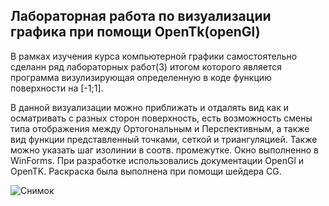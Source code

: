 ## Лабораторная работа по визуализации графика при помощи OpenTk(openGl)
  В рамках изучения курса компьютерной графики самостоятельно сделанн ряд лабораторных работ(3) итогом которого является программа визулизирующая определенную в коде функцию поверхности на [-1;1]. 
  
  В данной визуализации можно приближать и отдалять вид как и осматривать с разных сторон поверхность, есть возможность смены типа отображения между Ортогональным и Перспективным, а также вид функции представленный точками, сеткой и триангуляцией. 
  Также можно указать шаг изолинии в соотв. промежутке. Окно выполненно в WinForms. При разработке использовались документации OpenGl и OpenTK. Раскраска была выполнена при помощи шейдера CG.
  
  ![Снимок](https://github.com/user-attachments/assets/e91b3dc8-0ee8-4c41-9411-4b85544e753e)
